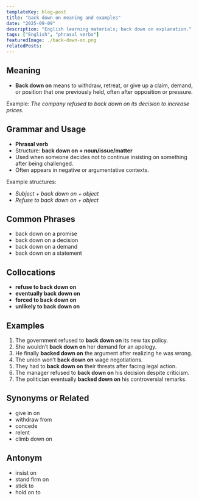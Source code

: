 ```yaml
---
templateKey: blog-post
title: "back down on meaning and examples"
date: "2025-09-09"
description: "English learning materials; back down on explanation."
tags: ["English", "phrasal verbs"]
featuredImage: ./back-down-on.png
relatedPosts:
---
```


## Meaning

- **Back down on** means to withdraw, retreat, or give up a claim, demand, or position that one previously held, often after opposition or pressure.

Example: _The company refused to back down on its decision to increase prices._

## Grammar and Usage

- **Phrasal verb**
- Structure: **back down on + noun/issue/matter**
- Used when someone decides not to continue insisting on something after being challenged.
- Often appears in negative or argumentative contexts.

Example structures:

- _Subject + back down on + object_
- _Refuse to back down on + object_

## Common Phrases

- back down on a promise
- back down on a decision
- back down on a demand
- back down on a statement

## Collocations

- **refuse to back down on**
- **eventually back down on**
- **forced to back down on**
- **unlikely to back down on**

## Examples

1. The government refused to **back down on** its new tax policy.
2. She wouldn’t **back down on** her demand for an apology.
3. He finally **backed down on** the argument after realizing he was wrong.
4. The union won’t **back down on** wage negotiations.
5. They had to **back down on** their threats after facing legal action.
6. The manager refused to **back down on** his decision despite criticism.
7. The politician eventually **backed down on** his controversial remarks.

## Synonyms or Related

- give in on
- withdraw from
- concede
- relent
- climb down on

## Antonym

- insist on
- stand firm on
- stick to
- hold on to
